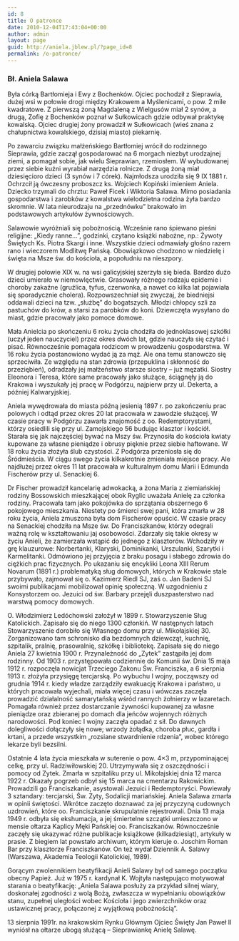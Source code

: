 ```yaml
---
id: 8
title: O patronce
date: 2010-12-04T17:43:04+00:00
author: admin
layout: page
guid: http://aniela.jblew.pl/?page_id=8
permalink: /o-patronce/
---
```


### Bł. Aniela Salawa

Była córką Bartłomieja i Ewy z Bochenków. Ojciec pochodził z Sieprawia, dużej wsi w połowie drogi między Krakowem a Myślenicami, o pow. 2 mile kwadratowe. Z pierwszą żoną Magdaleną z Wielgusów miał 2 synów, a drugą, Zofię z Bochenków poznał w Sułkowicach gdzie odbywał praktykę kowalską. Ojciec drugiej żony prowadził w Sułkowicach (wieś znana z chałupnictwa kowalskiego, dzisiaj miasto) piekarnię.

Po zawarciu związku małżeńskiego Bartłomiej wrócił do rodzinnego Sieprawia, gdzie zaczął gospodarować na 6 morgach niezbyt urodzajnej ziemi, a pomagał sobie, jak wielu Sieprawian, rzemiosłem. W wybudowanej przez siebie kuźni wyrabiał narzędzia rolnicze. Z drugą żoną miał dziesięcioro dzieci (3 synów i 7 córek). Najmłodsza urodziła się 9 IX 1881 r. Ochrzcił ją ówczesny proboszcz ks. Wojciech Kopiński imieniem Aniela. Dziecko trzymali do chrztu: Paweł Ficek i Wiktoria Salawa. Mimo posiadania gospodarstwa i zarobków z kowalstwa wielodzietna rodzina żyła bardzo skromnie. W lata nieurodzaju na &#8222;przednówku&#8221; brakowało im podstawowych artykułów żywnościowych.

Salawowie wyróżniali się pobożnością. Wcześnie rano śpiewano pieśni religijne: &#8222;Kiedy ranne&#8230;&#8221;, godzinki, czytano książki nabożne, np.: Żywoty Świętych Ks. Piotra Skargi i inne. Wszystkie dzieci odmawiały głośno razem rano i wieczorem Modlitwę Pańską. Obowiązkowo chodzono w niedzielę i święta na Msze św. do kościoła, a popołudniu na nieszpory.

W drugiej połowie XIX w. na wsi galicyjskiej szerzyła się bieda. Bardzo dużo dzieci umierało w niemowlęctwie. Grasowały różnego rodzaju epidemie i choroby zakaźne (gruźlica, tyfus, czerwonka, a nawet co kilka lat pojawiała się sporadycznie cholera). Rozpowszechniał się zwyczaj, że biedniejsi oddawali dzieci na tzw. &#8222;służbę&#8221; do bogatszych. Młodzi chłopcy szli za pastuchów do krów, a starsi za parobków do koni. Dziewczęta wysyłano do miast, gdzie pracowały jako pomoce domowe.

Mała Anielcia po skończeniu 6 roku życia chodziła do jednoklasowej szkółki (uczył jeden nauczyciel) przez okres dwóch lat, gdzie nauczyła się czytać i pisać. Równocześnie pomagała rodzicom w prowadzeniu gospodarstwa. W 16 roku życia postanowiono wydać ją za mąż. Ale ona temu stanowczo się sprzeciwiła. Ze względu na stan zdrowia (przepuklina i skłonność do przeziębień), odradzały jej małżeństwo starsze siostry &#8211; już mężatki. Siostry Eleonora i Teresa, które same pracowały jako służące, ściągnęły ją do Krakowa i wyszukały jej pracę w Podgórzu, najpierw przy ul. Dekerta, a później Kalwaryjskiej.

Aniela wywędrowała do miasta późną jesienią 1897 r. po zakończeniu prac polowych i odtąd przez okres 20 lat pracowała w zawodzie służącej. W czasie pracy w Podgórzu zawarła znajomość z oo. Redemptorystami, którzy osiedlili się przy ul. Zamojskiego 56 budując klasztor i kościół. Starała się jak najczęściej bywać na Mszy św. Przynosiła do kościoła kwiaty kupowane za własne pieniądze i obrusy pięknie przez siebie haftowane. W 18 roku życia złożyła ślub czystości. Z Podgórza przeniosła się do Śródmieścia. W ciągu swego życia kilkakrotnie zmieniała miejsce pracy. Ale najdłużej przez okres 11 lat pracowała w kulturalnym domu Marii i Edmunda Fischerów przy ul. Senackiej 6.

Dr Fischer prowadził kancelarię adwokacką, a żona Maria z ziemiańskiej rodziny Bossowskich mieszkającej obok Ryglic uważała Anielę za członka rodziny. Pracowała tam jako pokojówka do sprzątania obszernego 6 pokojowego mieszkania. Niestety po śmierci swej pani, która zmarła w 28 roku życia, Aniela zmuszona była dom Fischerów opuścić. W czasie pracy na Senackiej chodziła na Msze św. Do Franciszkanów, którzy odegrali ważną rolę w kształtowaniu jaj osobowości. Zdarzały się takie okresy w życiu Anieli, że zamierzała wstąpić do jednego z klasztorów. Wchodziły w grę klauzurowe: Norbertanki, Klaryski, Dominikanki, Urszulanki, Szarytki i Karmelitanki. Odmówiono jej przyjęcia z braku posagu i słabego zdrowia do ciężkich prac fizycznych. Po ukazaniu się encykliki Leona XIII Rerum Novarum (1891 r.) problematyką sług domowych, których w Krakowie stale przybywało, zajmował się o. Kazimierz Riedl SJ, zaś o. Jan Badeni SJ swoimi publikacjami mobilizował opinię społeczną. W uzgodnieniu z Konsystorzem oo. Jezuici od św. Barbary przejęli duszpasterstwo nad warstwą pomocy domowych.

O. Włodzimierz Ledóchowski założył w 1899 r. Stowarzyszenie Sług Katolickich. Zapisało się do niego 1300 członkiń. W następnych latach Stowarzyszenie dorobiło się Własnego domu przy ul. Mikołajskiej 30. Zorganizowano tam schronisko dla bezdomnych dziewcząt, kuchnię, szpitalik, pralnię, prasowalnię, szkółkę i bibliotekę. Zapisała się do niego Aniela 27 kwietnia 1900 r. Przynależność do &#8222;Zytek&#8221; zastąpiła jej dom rodzinny. Od 1903 r. przystępowała codziennie do Komunii św. Dnia 15 maja 1912 r. rozpoczęła nowicjat Trzeciego Zakonu Św. Franciszka, a 6 sierpnia 1913 r. złożyła przysięgę tercjarską. Po wybuchu I wojny, począwszy od grudnia 1914 r. kiedy władze zarządziły ewakuację Krakowa i państwo, u których pracowała wyjechali, miała więcej czasu i wówczas zaczęła prowadzić działalność samarytańską wśród rannych żołnierzy w lazaretach. Pomagała również przez dostarczanie żywności kupowanej za własne pieniądze oraz zbieranej po domach dla jeńców wojennych różnych narodowości. Pod koniec I wojny zaczęła opadać z sił. Do dawnych dolegliwości dołączyły się nowe; wrzody żołądka, choroba płuc, gardła i krtani, a przede wszystkim &#8222;rozsiane stwardnienie rdzenia&#8221;, wobec którego lekarze byli bezsilni.

Ostatnie 4 lata życia mieszkała w suterenie o pow. 4&#215;3 m, przypominającej celkę, przy ul. Radziwiłowskiej 20. Utrzymywała się z oszczędności i pomocy od Zytek. Zmarła w szpitaliku przy ul. Mikołajskiej dnia 12 marca 1922 r. Okazały pogrzeb odbył się 15 marca na cmentarzu Rakowickim. Prowadzili go Franciszkanie, asystowali Jezuici i Redemptoryści. Powiewały 3 sztandary: tercjarski, Św. Zyty, Sodalicji mariańskiej. Aniela Salawa zmarła w opinii świętości. Wkrótce zaczęto doznawać za jej przyczyną cudownych uzdrowień, które oo. Franciszkanie skrupulatnie rejestrowali. Dnia 13 maja 1949 r. odbyła się ekshumacja, a jej śmiertelne szczątki umieszczono w mensie ołtarza Kaplicy Męki Pańskiej oo. Franciszkanów. Równocześnie zaczęły się ukazywać różne publikacje książkowe (kilkadziesiąt), artykuły w prasie. Z biegiem lat powstało archiwum, którym kieruje o. Joschim Roman Bar przy klasztorze Franciszkanów. On też wydał Dziennik A. Salawy (Warszawa, Akademia Teologii Katolickiej, 1989).

Gorącym zwolennikiem beatyfikacji Anieli Salawy był od samego początku obecny Papież. Już w 1975 r. kardynał K. Wojtyła następująco motywował starania o beatyfikację: &#8222;Aniela Salawa posłuży za przykład silnej wiary, doskonałej zgodności z wolą Bożą, zwłaszcza w wypełnianiu obowiązków stanu, zupełnej uległości wobec Kościoła i jego zwierzchników oraz ustawicznej pracy, połączonej z wyjątkową pobożnością&#8221;.

13 sierpnia 1991r. na krakowskim Rynku Głównym Ojciec Święty Jan Paweł II wyniósł na ołtarze ubogą służącą &#8211; Sieprawiankę Anielę Salawę.
